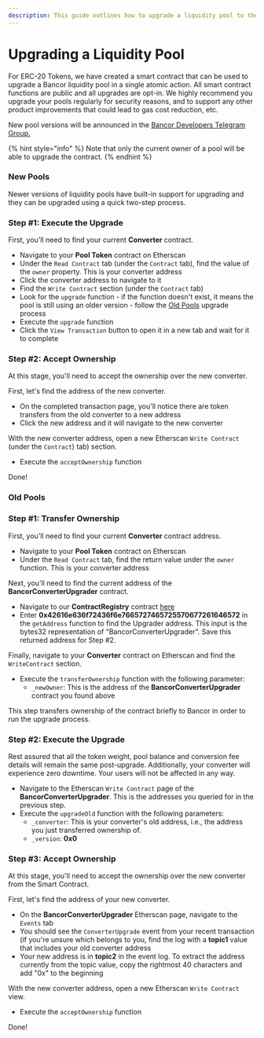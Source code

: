 ```yaml
---
description: This guide outlines how to upgrade a liquidity pool to the latest version
---
```


# Upgrading a Liquidity Pool

For ERC-20 Tokens, we have created a smart contract that can be used to upgrade a Bancor liquidity pool in a single atomic action. All smart contract functions are public and all upgrades are opt-in. We highly recommend you upgrade your pools regularly for security reasons, and to support any other product improvements that could lead to gas cost reduction, etc.

New pool versions will be announced in the [Bancor Developers Telegram Group.](https://t.me/BancorDevelopers)

{% hint style="info" %}
Note that only the current owner of a pool will be able to upgrade the contract.
{% endhint %}

### New Pools

Newer versions of liquidity pools have built-in support for upgrading and they can be upgraded using a quick two-step process.

### Step \#1: Execute the Upgrade

First, you'll need to find your current **Converter** contract.

* Navigate to your **Pool Token** contract on Etherscan
* Under the `Read Contract` tab \(under the `Contract` tab\), find the value of the `owner` property. This is your converter address
* Click the converter address to navigate to it
* Find the `Write Contract` section \(under the `Contract` tab\)
* Look for the `upgrade` function - if the function doesn't exist, it means the pool is still using an older version - follow the [Old Pools](upgrading-a-converter-contract.md#old-pools) upgrade process
* Execute the `upgrade` function
* Click the `View Transaction` button to open it in a new tab and wait for it to complete

### Step \#2: Accept Ownership

At this stage, you'll need to accept the ownership over the new converter. 

First, let's find the address of the new converter.

* On the completed transaction page, you'll notice there are token transfers from the old converter to a new address
* Click the new address and it will navigate to the new converter

With the new converter address, open a new Etherscan `Write Contract` \(under the `Contract`\) tab\) section. 

* Execute the `acceptOwnership` function

Done!

### Old Pools

### Step \#1: Transfer Ownership

First, you'll need to find your current **Converter** contract address.

* Navigate to your **Pool Token** contract on Etherscan
* Under the `Read Contract` tab, find the return value under the `owner` function. This is your converter address

Next, you'll need to find the current address of the **BancorConverterUpgrader** contract.

* Navigate to our **ContractRegistry** contract [here](https://etherscan.io/address/0x52Ae12ABe5D8BD778BD5397F99cA900624CfADD4#readContract)
* Enter **0x42616e636f72436f6e7665727465725570677261646572** in the `getAddress` function to find the Upgrader address. This input is the bytes32 representation of "BancorConverterUpgrader". Save this returned address for Step \#2. 

Finally, navigate to your **Converter** contract on Etherscan and find the `WriteContract` section.

* Execute the `transferOwnership` function with the following parameter:
  * `_newOwner`: This is the address of the **BancorConverterUpgrader** contract you found above

This step transfers ownership of the contract briefly to Bancor in order to run the upgrade process.

### Step \#2: Execute the Upgrade

Rest assured that all the token weight, pool balance and conversion fee details will remain the same post-upgrade. Additionally, your converter will experience zero downtime. Your users will not be affected in any way.

* Navigate to the Etherscan `Write Contract` page of the **BancorConverterUpgrader**. This is the addresses you queried for in the previous step.
* Execute the `upgradeOld` function with the following parameters:
  * `_converter`: This is your converter's old address, i.e., the address you just transferred ownership of.
  * `_version`: **0x0**

### Step \#3: Accept Ownership

At this stage, you'll need to accept the ownership over the new converter from the Smart Contract. 

First, let's find the address of your new converter.

* On the **BancorConverterUpgrader** Etherscan page, navigate to the `Events` tab
* You should see the `ConverterUpgrade` event from your recent transaction \(if you're unsure which belongs to you, find the log with a **topic1** value that includes your old converter address
* Your new address is in **topic2** in the event log. To extract the address currently from the topic value, copy the rightmost 40 characters and add "0x" to the beginning

With the new converter address, open a new Etherscan `Write Contract` view. 

* Execute the `acceptOwnership` function

Done!







